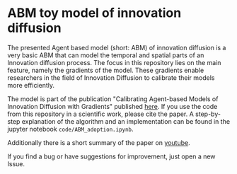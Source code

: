 #  ABM toy model of innovation diffusion
The presented Agent based model (short: ABM) of innovation diffusion is a very basic ABM that can model the temporal and spatial parts of an Innovation diffusion process. The focus in this repository lies on the main feature, namely the gradients of the model. These gradients enable researchers in the field of Innovation Diffusion to calibrate their models more efficiently. 

The model is part of the publication "Calibrating Agent-based Models of Innovation Diffusion with Gradients" published [here](https://www.jasss.org/25/3/4.html). If you use the code from this repository in a scientific work, please cite the paper. A step-by-step explanation of the algorithm and an implementation can be found in the jupyter notebook `code/ABM_adoption.ipynb`.

Additionally there is a short summary of the paper on [youtube](https://www.youtube.com/watch?v=QX-4nc6LdLY).

If you find a bug or have suggestions for improvement, just open a new Issue.
